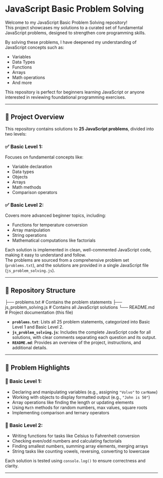 # JavaScript Basic Problem Solving

Welcome to my JavaScript Basic Problem Solving repository!  
This project showcases my solutions to a curated set of fundamental JavaScript problems, designed to strengthen core programming skills.

By solving these problems, I have deepened my understanding of JavaScript concepts such as:
- Variables
- Data Types
- Functions
- Arrays
- Math operations
- And more

This repository is perfect for beginners learning JavaScript or anyone interested in reviewing foundational programming exercises.

---

## 📌 Project Overview

This repository contains solutions to **25 JavaScript problems**, divided into two levels:

### ✅ Basic Level 1:
Focuses on fundamental concepts like:
- Variable declaration
- Data types
- Objects
- Arrays
- Math methods
- Comparison operators

### ✅ Basic Level 2:
Covers more advanced beginner topics, including:
- Functions for temperature conversion
- Array manipulation
- String operations
- Mathematical computations like factorials

Each solution is implemented in clean, well-commented JavaScript code, making it easy to understand and follow.  
The problems are sourced from a comprehensive problem set (`problems.txt`), and the solutions are provided in a single JavaScript file (`js_problem_solving.js`).

---

## 📁 Repository Structure

├── problems.txt # Contains the problem statements
├── js_problem_solving.js # Contains all JavaScript solutions
└── README.md # Project documentation (this file)


- **`problems.txt`**: Lists all 25 problem statements, categorized into Basic Level 1 and Basic Level 2.
- **`js_problem_solving.js`**: Includes the complete JavaScript code for all solutions, with clear comments separating each question and its output.
- **`README.md`**: Provides an overview of the project, instructions, and additional details.

---

## 🌟 Problem Highlights

### 🔹 Basic Level 1:
- Declaring and manipulating variables (e.g., assigning `"Volvo"` to `carName`)
- Working with objects to display formatted output (e.g., `"John is 50"`)
- Array operations like finding the length or updating elements
- Using `Math` methods for random numbers, max values, square roots
- Implementing comparison and ternary operators

### 🔹 Basic Level 2:
- Writing functions for tasks like Celsius to Fahrenheit conversion
- Checking even/odd numbers and calculating factorials
- Finding smallest numbers, summing array elements, merging arrays
- String tasks like counting vowels, reversing, converting to lowercase

Each solution is tested using `console.log()` to ensure correctness and clarity.

---

